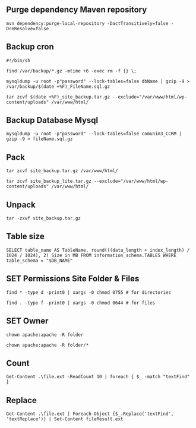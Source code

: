## Purge dependency Maven repository

`mvn dependency:purge-local-repository -DactTransitively=false -DreResolve=false`

## Backup cron

`#!/bin/sh`

`find /var/backup/*.gz -mtime +6 -exec rm -f {} \;`

`mysqldump -u root -p"password" --lock-tables=false dbName | gzip -9 > /var/backup/$(date +%F)_FileName.sql.gz`

`tar zcvf $(date +%F)_site_backup.tar.gz --exclude="/var/www/html/wp-content/uploads" /var/www/html/`

## Backup Database Mysql

`mysqldump -u root -p"password" --lock-tables=false comunim3_CCRM | gzip -9 > fileName.sql.gz`

## Pack

`tar zcvf site_backup.tar.gz /var/www/html/`

`tar zcvf site_backup_lite.tar.gz --exclude="/var/www/html/wp-content/uploads" /var/www/html/`

## Unpack

`tar -zxvf site_backup.tar.gz`

## Table size

`SELECT table_name AS TableName, round(((data_length + index_length) / 1024 / 1024), 2) Size in MB FROM information_schema.TABLES WHERE table_schema = "$DB_NAME"`

## SET Permissions Site Folder & Files

`find * -type d -print0 | xargs -0 chmod 0755 # for directories`

`find . -type f -print0 | xargs -0 chmod 0644 # for files`

## SET Owner

`chown apache:apache -R folder`

`chown apache:apache -R folder/*`

## Count 

`Get-Content .\file.ext -ReadCount 10 | foreach { $_ -match "textFind" }`

## Replace

`Get-Content .\file.ext | Foreach-Object {$_.Replace('textFind', 'textReplace')} | Set-Content fileResult.ext`
